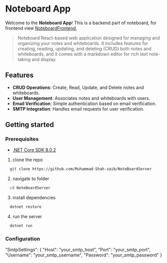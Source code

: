 # Noteboard App

Welcome to the **Noteboard App**! This is a backend part of noteboard, for frontend view [NoteboardFrontend](https://github.com/Muhammad-Shah-zaib/NoteBoard), 

> Noteboard React-based web application designed for managing and organizing your notes and whiteboards. It includes features for creating, reading, updating, and deleting (CRUD) both notes and whiteboards, and it comes with a markdown editor for rich text note-taking and display.

## Features

- **CRUD Operations**: Create, Read, Update, and Delete notes and whiteboards.
- **User Management**: Associates notes and whiteboards with users.
- **Email Verification**: Simple authentication based on email verification.
- **SMTP Integration**: Handles email requests for user verification.

## Getting started

### Prerequisites

- [.NET Core SDK 8.0.2](https://dotnet.microsoft.com/download/dotnet/8.0)

 1. clone the repo
``` bash
  git clone https://github.com/Muhammad-Shah-zaib/NoteBoardServer
```
2. navigate to folder
``` bash
  cd NoteBoardServer
```
3. install dependencies
``` bash
  dotnet restore
```
4. run the server
``` bash
  dotnet run
```


### Configuration

"SmtpSettings": {
  "Host": "your_smtp_host",
  "Port": "your_smtp_port",
  "Username": "your_smtp_username",
  "Password": "your_smtp_password"
}
